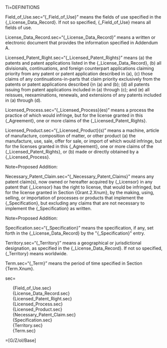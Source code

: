 Ti=DEFINITIONS

Field_of_Use.sec=“{_Field_of_Use}” means the fields of use specified in the {_License_Data_Record}. If not so specified, {_Field_of_Use} means all fields of use.

License_Data_Record.sec=“{_License_Data_Record}” means a written or electronic document that provides the information specified in Addendum A.

Licensed_Patent_Right.sec=“{_Licensed_Patent_Rights}” means (a) the patents and patent applications listed in the {_License_Data_Record}, (b) all divisionals, continuations, and foreign counterpart applications claiming priority from any patent or patent application described in (a), (c) those claims of any continuations-in-parts that claim priority exclusively from the patents or patent applications described i}n (a) and (b); (d) all patents issuing from patent applications included in (a) through (c); and (e) all reissues, reexaminations, renewals, and extensions of any patents included in (a) through (d). 

Licensed_Process.sec=“{_Licensed_Process}(es)” means a process the practice of which would infringe, but for the license granted in this {_Agreement}, one or more claims of the {_Licensed_Patent_Rights}.

Licensed_Product.sec=“{_Licensed_Product}(s)” means a machine, article of manufacture, composition of matter, or other product (a) the manufacture, use, sale, offer for sale, or import of which would infringe, but for the licenses granted in this {_Agreement}, one or more claims of the {_Licensed_Patent_Rights}, or (b) made or directly obtained by a {_Licensed_Process}.

Note=Proposed Addition: 

Necessary_Patent_Claim.sec=“{_Necessary_Patent_Claims}” means any patent claim(s), now owned or hereafter acquired by {_Licensor} in any patent that {_Licensor} has the right to license, that would be infringed, but for the license granted in Section {Grant.2.Xnum}, by the making, using, selling, or importation of processes or products that implement the {_Specification}, but excluding any claims that are not necessary to implement the {_Specification} as written.

Note=Proposed Addition:

Specification.sec=“{_Specification}” means the specification, if any, set forth in the {_License_Data_Record} by the "{_Specification}" entry.

Territory.sec=“{_Territory}” means a geographical or jurisdictional designation, as specified in the {_License_Data_Record}. If not so specified, {_Territory} means worldwide.

Term.sec=“{_Term}” means the period of time specified in Section {Term.Xnum}.


sec=<ul type="none"><li>{Field_of_Use.sec}<li>{License_Data_Record.sec}<li>{Licensed_Patent_Right.sec}<li>{Licensed_Process.sec}<li>{Licensed_Product.sec}<li>{Necessary_Patent_Claim.sec}<li>{Specification.sec}<li>{Territory.sec}<li>{Term.sec}</ul>

=[G/Z/ol/Base]
